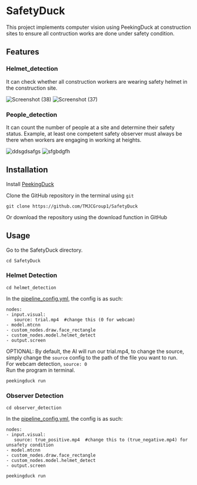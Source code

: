 # SafetyDuck
This project implements computer vision using PeekingDuck at construction sites to ensure all contruction works are done under safety condition.
## Features
### Helmet_detection
It can check whether all construction workers are wearing safety helmet in the construction site.

![Screenshot (38)](https://user-images.githubusercontent.com/124423670/216811595-99f6e432-b31e-4b99-a5cf-0f94dd256cff.png)
![Screenshot (37)](https://user-images.githubusercontent.com/124423670/216811617-aa0d1fa1-ab70-45bb-9327-954532ee6d84.png)

### People_detection
It can count the number of people at a site and determine their safety status. Example, at least one competent safety observer must always be there when workers are engaging in working at heights.

![ddsgdsafgs](https://user-images.githubusercontent.com/124423670/216811422-c60da4a5-e541-4afd-9983-2dec07e66d45.png)
![sfgbdgfh](https://user-images.githubusercontent.com/124423670/216811475-f5570d33-6e2c-4a80-8be0-ed3e70638632.png)

## Installation
Install [PeekingDuck](https://github.com/aisingapore/PeekingDuck#readme)

Clone the GitHub repository in the terminal using ```git```

```
git clone https://github.com/TMJCGroup1/SafetyDuck
```
Or download the repository using the download function in GitHub
## Usage
Go to the SafetyDuck directory.
```
cd SafetyDuck
```
### Helmet Detection
```
cd helmet_detection
```
In the [pipeline_config.yml](/docs/helmet_detection/pipeline_config.yml), the config is as such:
```
nodes:
- input.visual:
   source: trial.mp4  #change this (0 for webcam)
- model.mtcnn
- custom_nodes.draw.face_rectangle
- custom_nodes.model.helmet_detect
- output.screen
```
OPTIONAL:
By default, the AI will run our trial.mp4, to change the source, simply change the ```source``` config to the path of the file you want to run.\
For webcam detection,
```source: 0```  \
Run the program in terminal.
```
peekingduck run
```
### Observer Detection
``` 
cd observer_detection
```
In the [pipeline_config.yml](./helmet_detection/pipeline_config.yml), the config is as such:
```
nodes:
- input.visual:
   source: true_positive.mp4  #change this to (true_negative.mp4) for unsafety condition
- model.mtcnn
- custom_nodes.draw.face_rectangle
- custom_nodes.model.helmet_detect
- output.screen
```
``` 
peekingduck run
```
